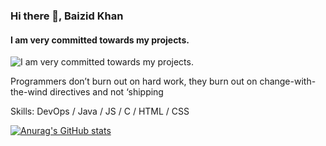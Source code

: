 ### Hi there 👋, Baizid Khan
#### I am very committed towards my projects.
![I am very committed towards my projects.](https://arturssmirnovs.github.io/github-profile-readme-generator/images/banner.png)

Programmers don’t burn out on hard work, they burn out on change-with-the-wind directives and not ‘shipping

Skills: DevOps / Java / JS / C / HTML / CSS


[![Anurag's GitHub stats](https://github-readme-stats.vercel.app/api?username=baizidkhan)](https://github.com/anuraghazra/github-readme-stats)
